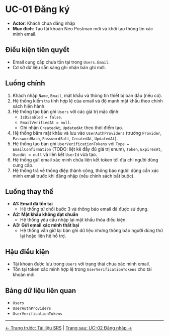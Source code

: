 # UC-01 Đăng ký

- **Actor**: Khách chưa đăng nhập
- **Mục đích**: Tạo tài khoản Neo Postman mới và khởi tạo thông tin xác minh email.

## Điều kiện tiên quyết
- Email cung cấp chưa tồn tại trong `Users.Email`.
- Cơ sở dữ liệu sẵn sàng ghi nhận bản ghi mới.

## Luồng chính
1. Khách nhập `Name`, `Email`, mật khẩu và thông tin thiết bị ban đầu (nếu có).
2. Hệ thống kiểm tra tính hợp lệ của email và độ mạnh mật khẩu theo chính sách hiện hành.
3. Hệ thống tạo bản ghi `Users` với các giá trị mặc định:
   - `IsDisabled = false`.
   - `EmailVerifiedAt = null`.
   - Ghi nhận `CreatedAt`, `UpdatedAt` theo thời điểm tạo.
4. Hệ thống băm mật khẩu và lưu vào `UserAuthProviders` (trường `Provider`, `PasswordHash`, `PasswordSalt`, `CreatedAt`, `UpdatedAt`).
5. Hệ thống tạo bản ghi `UserVerificationTokens` với `Type = EmailConfirmation` (TODO: liệt kê đầy đủ giá trị enum), `Token`, `ExpiresAt`, `UsedAt = null` và liên kết `UserId` vừa tạo.
6. Hệ thống gửi email xác minh chứa liên kết token tới địa chỉ người dùng cung cấp.
7. Hệ thống trả về thông điệp thành công, thông báo người dùng cần xác minh email trước khi đăng nhập (nếu chính sách bắt buộc).

## Luồng thay thế
- **A1: Email đã tồn tại**
  - Hệ thống từ chối bước 3 và thông báo email đã được sử dụng.
- **A2: Mật khẩu không đạt chuẩn**
  - Hệ thống yêu cầu nhập lại mật khẩu thỏa điều kiện.
- **A3: Gửi email xác minh thất bại**
  - Hệ thống vẫn giữ lại bản ghi dữ liệu nhưng thông báo người dùng thử lại hoặc liên hệ hỗ trợ.

## Hậu điều kiện
- Tài khoản được lưu trong `Users` với trạng thái chưa xác minh email.
- Tồn tại token xác minh hợp lệ trong `UserVerificationTokens` cho tài khoản mới.

## Bảng dữ liệu liên quan
- `Users`
- `UserAuthProviders`
- `UserVerificationTokens`
---
[← Trang trước: Tài liệu SRS](../SRS.md) | [Trang sau: UC-02 Đăng nhập →](UC-02_Login.md)
